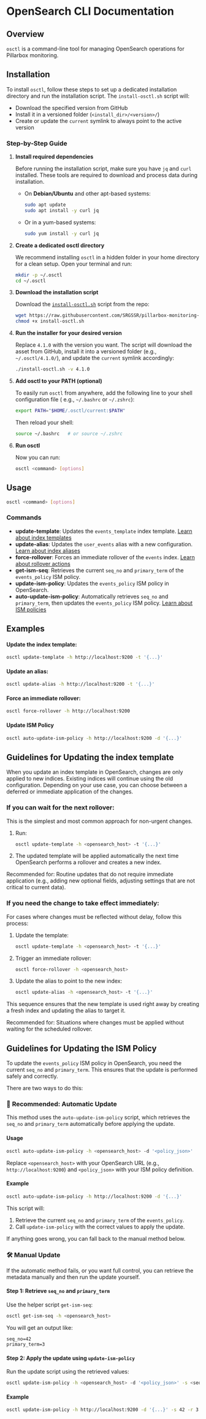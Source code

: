 # OpenSearch CLI Documentation

## Overview

`osctl` is a command-line tool for managing OpenSearch operations for Pillarbox monitoring.

## Installation

To install `osctl`, follow these steps to set up a dedicated installation directory and run the
installation script. The `install-osctl.sh` script will:

- Download the specified version from GitHub
- Install it in a versioned folder (`<install_dir>/<version>/`)
- Create or update the `current` symlink to always point to the active version

### Step-by-Step Guide

1. **Install required dependencies**

   Before running the installation script, make sure you have `jq` and `curl` installed. These tools
   are required to download and process data during installation.

   * On **Debian/Ubuntu** and other apt-based systems:
     ```bash
     sudo apt update
     sudo apt install -y curl jq
     ```

   * Or in a yum-based systems:
     ```bash
     sudo yum install -y curl jq
     ```

2. **Create a dedicated osctl directory**

   We recommend installing `osctl` in a hidden folder in your home directory for a clean setup. Open
   your terminal and run:

   ```bash
   mkdir -p ~/.osctl
   cd ~/.osctl
   ```

3. **Download the installation script**

   Download the [`install-osctl.sh`](./install-osctl.sh) script from the repo:

   ```bash
   wget https://raw.githubusercontent.com/SRGSSR/pillarbox-monitoring-transfer/refs/heads/main/scripts/install-osctl.sh
   chmod +x install-osctl.sh
   ```

4. **Run the installer for your desired version**

   Replace `4.1.0` with the version you want. The script will download the asset from GitHub,
   install it into a versioned folder (e.g., `~/.osctl/4.1.0/`), and update the `current` symlink
   accordingly:

   ```bash
   ./install-osctl.sh -v 4.1.0
   ```

5. **Add osctl to your PATH (optional)**

   To easily run `osctl` from anywhere, add the following line to your shell configuration file (
   e.g., `~/.bashrc` or `~/.zshrc`):

   ```bash
   export PATH="$HOME/.osctl/current:$PATH"
   ```

   Then reload your shell:

   ```bash
   source ~/.bashrc   # or source ~/.zshrc
   ```

6. **Run osctl**

   Now you can run:

   ```bash
   osctl <command> [options]
   ```

## Usage

```bash
osctl <command> [options]
```

### Commands

- **update-template**: Updates the `events_template` index template.
  [Learn about index templates](http://opensearch.org/docs/latest/im-plugin/index-templates/)
- **update-alias**: Updates the `user_events` alias with a new configuration.
  [Learn about index aliases](https://opensearch.org/docs/latest/im-plugin/index-alias/)
- **force-rollover**: Forces an immediate rollover of the `events` index.
  [Learn about rollover actions](https://opensearch.org/docs/latest/im-plugin/ism/policies/#rollover-action)
- **get-ism-seq**: Retrieves the current `seq_no` and `primary_term` of the `events_policy` ISM
  policy.
- **update-ism-policy**: Updates the `events_policy` ISM policy in OpenSearch.
- **auto-update-ism-policy**: Automatically retrieves `seq_no` and `primary_term`, then updates the
  `events_policy` ISM policy.
  [Learn about ISM policies](https://docs.opensearch.org/docs/latest/im-plugin/ism/policies/)

## Examples

#### Update the index template:

```bash
osctl update-template -h http://localhost:9200 -t '{...}'
```

#### Update an alias:

```bash
osctl update-alias -h http://localhost:9200 -t '{...}'
```

#### Force an immediate rollover:

```bash
osctl force-rollover -h http://localhost:9200
```

#### Update ISM Policy

```bash
osctl auto-update-ism-policy -h http://localhost:9200 -d '{...}'
```

## Guidelines for Updating the index template

When you update an index template in OpenSearch, changes are only applied to new indices. Existing
indices will continue using the old configuration. Depending on your use case, you can choose
between a deferred or immediate application of the changes.

### If you can wait for the next rollover:

This is the simplest and most common approach for non-urgent changes.

1. Run:
   ```bash
   osctl update-template -h <opensearch_host> -t '{...}'
   ```
2. The updated template will be applied automatically the next time OpenSearch performs a rollover
   and creates a new index.

Recommended for: Routine updates that do not require immediate application (e.g., adding new
optional fields, adjusting settings that are not critical to current data).

### If you need the change to take effect immediately:

For cases where changes must be reflected without delay, follow this process:

1. Update the template:
   ```bash
   osctl update-template -h <opensearch_host> -t '{...}'
   ```
2. Trigger an immediate rollover:
   ```bash
   osctl force-rollover -h <opensearch_host>
   ```
3. Update the alias to point to the new index:
   ```bash
   osctl update-alias -h <opensearch_host> -t '{...}'
   ```

This sequence ensures that the new template is used right away by creating a fresh index and
updating the alias to target it.

Recommended for: Situations where changes must be applied without waiting for the scheduled
rollover.

## Guidelines for Updating the ISM Policy

To update the `events_policy` ISM policy in OpenSearch, you need the current `seq_no` and
`primary_term`. This ensures that the update is performed safely and correctly.

There are two ways to do this:

### 🔁 **Recommended: Automatic Update**

This method uses the `auto-update-ism-policy` script, which retrieves the `seq_no` and
`primary_term` automatically before applying the update.

#### Usage

```bash
osctl auto-update-ism-policy -h <opensearch_host> -d '<policy_json>'
```

Replace `<opensearch_host>` with your OpenSearch URL (e.g., `http://localhost:9200`) and
`<policy_json>` with your ISM policy definition.

#### Example

```bash
osctl auto-update-ism-policy -h http://localhost:9200 -d '{...}'
```

This script will:

1. Retrieve the current `seq_no` and `primary_term` of the `events_policy`.
2. Call `update-ism-policy` with the correct values to apply the update.

If anything goes wrong, you can fall back to the manual method below.

### 🛠️ **Manual Update**

If the automatic method fails, or you want full control, you can retrieve the metadata manually and
then run the update yourself.

#### Step 1: Retrieve `seq_no` and `primary_term`

Use the helper script `get-ism-seq`:

```bash
osctl get-ism-seq -h <opensearch_host>
```

You will get an output like:

```
seq_no=42
primary_term=3
```

#### Step 2: Apply the update using `update-ism-policy`

Run the update script using the retrieved values:

```bash
osctl update-ism-policy -h <opensearch_host> -d '<policy_json>' -s <seq_no> -r <primary_term>
```

#### Example

```bash
osctl update-ism-policy -h http://localhost:9200 -d '{...}' -s 42 -r 3
```
